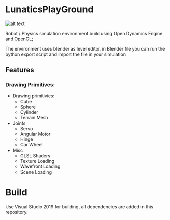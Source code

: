 # LunaticsPlayGround


![alt text](http://psilogroup.com/wp-content/uploads/2020/05/Lunatics2020.png)


Robot / Physics simulation environment build using Open Dynamics Engine and OpenGL; 

The environment uses blender as level editor, in Blender file you can run the python export script and import the file in your simulation

## Features

### Drawing Primitives:

- Drawing primitivies:
	- Cube
	- Sphere
	- Cylinder
	- Terrain Mesh
- Joints
	- Servo
	- Angular Motor
	- Hinge
	- Car Wheel
- Misc
	- GLSL Shaders
	- Texture Loading
	- Wavefront Loading
	- Scene Loading


# Build
Use Visual Studio 2019 for building, all dependencies are added in this repository.

